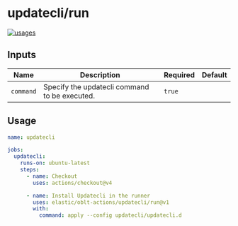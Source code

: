 # <!--name-->updatecli/run<!--/name-->

[![usages](https://img.shields.io/badge/usages-white?logo=githubactions&logoColor=blue)](https://github.com/search?q=elastic%2Foblt-actions%2Fupdatecli%2Frun+%28path%3A.github%2Fworkflows+OR+path%3A**%2Faction.yml+OR+path%3A**%2Faction.yaml%29&type=code)

## Inputs

<!--inputs-->
| Name      | Description                                   | Required | Default |
|-----------|-----------------------------------------------|----------|---------|
| `command` | Specify the updatecli command to be executed. | `true`   | ` `     |
<!--/inputs-->

## Usage

<!--usage action="elastic/oblt-actions/**" version="env:VERSION"-->
```yaml
name: updatecli

jobs:
  updatecli:
    runs-on: ubuntu-latest
    steps:
      - name: Checkout
        uses: actions/checkout@v4

      - name: Install Updatecli in the runner
        uses: elastic/oblt-actions/updatecli/run@v1
        with:
          command: apply --config updatecli/updatecli.d
```
<!--/usage-->
